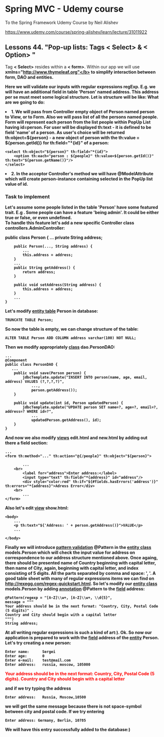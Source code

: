 # Spring MVC - Udemy course
To the Spring Framework Udemy Course by Neil Alishev

https://www.udemy.com/course/spring-alishev/learn/lecture/31011922

<h2>Lessons 44. "Pop-up lists: Tags < Select>  & < Option> "</h2>

Tag <b>< Select></b> resides within a <b>< form></b>.
Within our app we will use <b>xmlns="http://www.thymeleaf.org"</b> to simplify
interaction between form, DAO and entities.

Here we will validate our inputs with <b>regular expressions regExp</b>.
E.g. we will have an additional field in <b>table 'Person'</b> named <b>address</b>.
This address per se must meet some logical structure. Let is structure will be like:
What are we going to do:

<li>1. We will pass <b>from Controller</b>  empty object of <b>Person</b> named <b>person</b> 
<b>to View, or to Form</b>. Also we will pass <b>list of all the persons</b> named <b>people</b>.
Form will represent each person from the list <b>people</b> within <b>PopUp List</b> having  <b>id=person</b>.
For user will be displayed <b>th:text</b> - it is defined to be <b>field 'name'</b> of a person.
As user's choice will be returned <b>th:object=${person}</b> - a new object of person with the  
<b>th:value = ${person.getId()}</b> for <b>th:field="*{id}"</b> of a person:

    <select th:object="${person}" th:field="*{id}">
        <option th:each="person : ${people}" th:value=${person.getId()}" th:text="${person.getName()}"/>
    </select>

<li>2. In the acceptor Controller's method we will have <b>@ModelAttribute</b> which <b>will create</b> 
<b>person-instance</b> containing selected in the PopUp list value of <b>id</b>.
</li>    

<h3>Task to implement</h3>

Let's assume some people listed in the table 'Person' have some featured trait. E.g . Some people
can have a feature 'being admin'. It could be either true or false, or even undefined.
<br>To handle this feature let's add a new specific <b>Controller</b> class <b>controllers.AdminController</b>:




















public class Person {
        ...
        private String address;
        
        public Person(..., String address) {
            ...
            this.address = address;
        }
        ...
        public String getAddress() {
            return address;
        }
    
        public void setAddress(String address) {
            this.address = address;
        }
        ...    
    }

Let's modify <u>entity table</u> <b>Person</b> in database:

    TRUNCATE TABLE Person;
    
So now the table is empty, we can change structure of the table:

    ALTER TABLE Person ADD COLUMN address varchar(100) NOT NULL;

Then we modify appropriately <u>class</u> <b>dao.PersonDAO</b>:

    ...    
    @Component
    public class PersonDAO {
       ...
        public void save(Person person) {
            jdbcTemplate.update("INSERT INTO person(name, age, email, address) VALUES (?,?,?,?)",
                ...,
                person.getAddress());
        }

        public void update(int id, Person updatedPerson) {
            jdbcTemplate.update("UPDATE person SET name=?, age=?, email=?, address=? WHERE id=?",
                ...
                updatedPerson.getAddress(), id);
        }
    }

And now we also modify <u>views</u> <b>edit.html</b> and <b>new.html</b> by adding out there a field section:

    ...
    <form th:method="..." th:action="@{/people}" th:object="${person}">
    
            ...
        <br>
            <label for="address">Enter address:</label>
            <input type="text" th:field="*{address}" id="address"/>
            <div style="color:red" th:if="${#fields.hasErrors('address')}" th:errors="*{address}">Adress Error</div>
        <br>    
            ...
    </form>

Also let's edit <u>view</u> <b>show.html</b>:

    <body>
        ...
        <p th:text="${'Address: ' + person.getAddress()}">VALUE</p>
        ...  
    
    </body>

Finally we will introduce <u>pattern validation</u> <b>@Pattern</b> 
in the <u>entity class</u> <b>models.Person</b> which will check the input value for address
on correspondence to our address structure mentioned above. Once againg, there should be presented
name of <b>Country</b> beginning with capital letter, then name of <b>City</b>, again, beginning with 
capital letter, and <b>index</b> consisting of 5 digits. All the parts separated by comma and space: '<b>, '</b>.
A good table sheet with many of regular expressions items we can find on  
http://rexegg.com/regex-quickstart.html.
So let's modify our <u>entity class</u> <b>models.Person</b> by adding <u>annotation</u> <b>@Pattern</b>
to the <u>field</u> <b>address</b>:

    @Pattern(regexp = "[A-Z]\\w+, [A-Z]\\w+, \\d{5}",
    message = """
    Your address should be in the next format: "Country, City, Postal Code (5 digits)" .
    Country and City should begin with a capital letter
    """)
    String address;

At all writing regular expressions is such a kind of art:).
Ok. So now our application is prepared to work with the <u>field</u> <b>address</b> of the <u>entity</u> <b>Person</b>.
Let's try creating a new person:

    Enter name:      Sergei
    Enter age:       0
    Enter e-mail:    test@mail.com
    Enter address:   russia, moscow, 105000
    
<div style="color:red">Your address should be in the next format: Country, City, Postal Code (5 digits). 
Country and City should begin with a capital letter</div>

and if we try typing the address
    
    Enter address:   Russia, Moscow,10500

we will get the same message because there is not space-symbol between city and postal code.
If we try entering

    Enter address: Germany, Berlin, 10785

We will have this entry successfully added to the database:)





